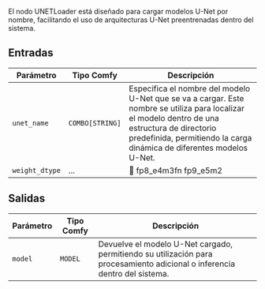 
El nodo UNETLoader está diseñado para cargar modelos U-Net por nombre, facilitando el uso de arquitecturas U-Net preentrenadas dentro del sistema.

## Entradas

| Parámetro   | Tipo Comfy  | Descripción |
|-------------|--------------|-------------|
| `unet_name` | `COMBO[STRING]` | Especifica el nombre del modelo U-Net que se va a cargar. Este nombre se utiliza para localizar el modelo dentro de una estructura de directorio predefinida, permitiendo la carga dinámica de diferentes modelos U-Net. |
| `weight_dtype` | ... | 🚧  fp8_e4m3fn fp9_e5m2  |

## Salidas

| Parámetro | Tipo Comfy | Descripción |
|-----------|-------------|-------------|
| `model`   | `MODEL`     | Devuelve el modelo U-Net cargado, permitiendo su utilización para procesamiento adicional o inferencia dentro del sistema. |
